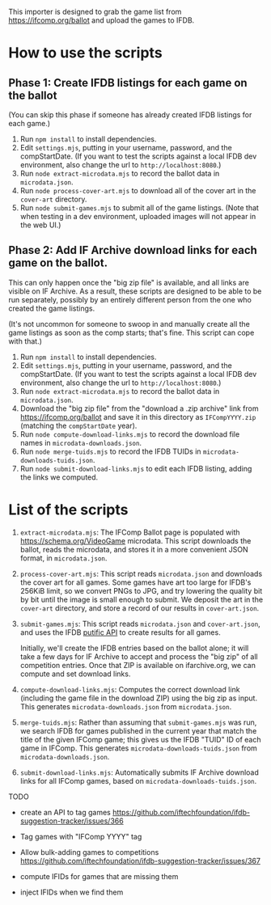 This importer is designed to grab the game list from https://ifcomp.org/ballot and upload the games to IFDB.

# How to use the scripts

## Phase 1: Create IFDB listings for each game on the ballot

(You can skip this phase if someone has already created IFDB listings for each game.)

1. Run `npm install` to install dependencies.
2. Edit `settings.mjs`, putting in your username, password, and the compStartDate. (If you want to test the scripts against a local IFDB dev environment, also change the url to `http://localhost:8080`.)
3. Run `node extract-microdata.mjs` to record the ballot data in `microdata.json`.
4. Run `node process-cover-art.mjs` to download all of the cover art in the `cover-art` directory.
5. Run `node submit-games.mjs` to submit all of the game listings. (Note that when testing in a dev environment, uploaded images will not appear in the web UI.)

## Phase 2: Add IF Archive download links for each game on the ballot.

This can only happen once the "big zip file" is available, and all links are visible on IF Archive. As a result, these scripts are designed to be able to be run separately, possibly by an entirely different person from the one who created the game listings.

(It's not uncommon for someone to swoop in and manually create all the game listings as soon as the comp starts; that's fine. This script can cope with that.)

1. Run `npm install` to install dependencies.
2. Edit `settings.mjs`, putting in your username, password, and the compStartDate. (If you want to test the scripts against a local IFDB dev environment, also change the url to `http://localhost:8080`.)
3. Run `node extract-microdata.mjs` to record the ballot data in `microdata.json`.
4. Download the "big zip file" from the "download a .zip archive" link from https://ifcomp.org/ballot and save it in this directory as `IFCompYYYY.zip` (matching the `compStartDate` year).
5. Run `node compute-download-links.mjs` to record the download file names in `microdata-downloads.json`.
6. Run `node merge-tuids.mjs` to record the IFDB TUIDs in `microdata-downloads-tuids.json`.
7. Run `node submit-download-links.mjs` to edit each IFDB listing, adding the links we computed.

# List of the scripts

1. `extract-microdata.mjs`: The IFComp Ballot page is populated with https://schema.org/VideoGame microdata. This script downloads the ballot, reads the microdata, and stores it in a more convenient JSON format, in `microdata.json`.
2. `process-cover-art.mjs`: This script reads `microdata.json` and downloads the cover art for all games. Some games have art too large for IFDB's 256KiB limit, so we convert PNGs to JPG, and try lowering the quality bit by bit until the image is small enough to submit. We deposit the art in the `cover-art` directory, and store a record of our results in `cover-art.json`.
3. `submit-games.mjs`: This script reads `microdata.json` and `cover-art.json`, and uses the IFDB [putific API](https://ifdb.org/api/putific) to create results for all games.

    Initially, we'll create the IFDB entries based on the ballot alone; it will take a few days for IF Archive to accept and process the "big zip" of all competition entries. Once that ZIP is available on ifarchive.org, we can compute and set download links.
4. `compute-download-links.mjs`: Computes the correct download link (including the game file in the download ZIP) using the big zip as input. This generates `microdata-downloads.json` from `microdata.json`.
5. `merge-tuids.mjs`: Rather than assuming that `submit-games.mjs` was run, we search IFDB for games published in the current year that match the title of the given IFComp game; this gives us the IFDB "TUID" ID of each game in IFComp. This generates `microdata-downloads-tuids.json` from `microdata-downloads.json`.
6. `submit-download-links.mjs`: Automatically submits IF Archive download links for all IFComp games, based on `microdata-downloads-tuids.json`.


TODO

* create an API to tag games https://github.com/iftechfoundation/ifdb-suggestion-tracker/issues/366
* Tag games with "IFComp YYYY" tag
* Allow bulk-adding games to competitions https://github.com/iftechfoundation/ifdb-suggestion-tracker/issues/367

* compute IFIDs for games that are missing them
* inject IFIDs when we find them
